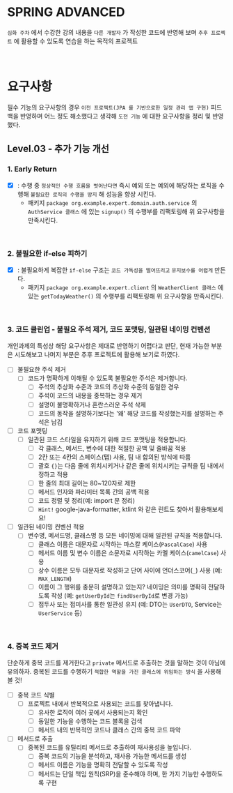 # SPRING ADVANCED
`심화 주차` 에서 수강한 강의 내용을 `다른 개발자` 가 작성한 코드에 반영해 보며 `추후 프로젝트` 에 활용할 수 있도록 연습을 하는 목적의 프로젝트
<br/><br/><br/>

# 요구사항
필수 기능의 요구사항의 경우 `이전 프로젝트(JPA 를 기반으로한 일정 관리 앱 구현)` 피드백을 반영하며 어느 정도 해소했다고 생각해 `도전 기능` 에 대한 요구사항을 정리 및 반영했다.
## Level.03 - 추가 기능 개선
### 1. Early Return
- [x] : 수행 중 `정상적인 수행 흐름을 벗어난다면` 즉시 예외 또는 예외에 해당하는 로직을 수행해 `불필요한 로직의 수행을 방지` 해 성능을 향상 시킨다.
  - 패키지 `package org.example.expert.domain.auth.service` 의 `AuthService 클래스` 에 있는 `signup()` 의 수행부를 리팩토링해 위 요구사항을 만족시킨다.
<br/>

### 2. 불필요한 if-else 피하기
- [x] : 불필요하게 복잡한 `if-else` 구조는 `코드 가독성을 떨어뜨리고` `유지보수를 어렵게` 만든다.
  - 패키지 `package org.example.expert.client` 의 `WeatherClient 클래스` 에 있는 `getTodayWeather()` 의 수행부를 리팩토링해 위 요구사항을 만족시킨다.
<br/>

### 3. 코드 클린업 - 불필요 주석 제거, 코드 포맷팅, 일관된 네이밍 컨벤션
개인과제의 특성상 해당 요구사항은 제대로 반영하기 어렵다고 판단, 현재 가능한 부분은 시도해보고 나머지 부분은 추후 프로젝트에 활용해 보기로 하였다.
- [ ]  불필요한 주석 제거
    - [ ]  코드가 명확하게 이해될 수 있도록 불필요한 주석은 제거합니다.
        - [ ]  주석의 추상화 수준과 코드의 추상화 수준의 동일한 경우
        - [ ]  주석이 코드의 내용을 중복하는 경우 제거
        - [ ]  설명이 불명확하거나 혼란스러운 주석 삭제
        - [ ]  코드의 동작을 설명하기보다는 '왜' 해당 코드를 작성했는지를 설명하는 주석은 남김
- [ ]  코드 포맷팅
    - [ ]  일관된 코드 스타일을 유지하기 위해 코드 포맷팅을 적용합니다.
        - [ ]  각 클래스, 메서드, 변수에 대한 적절한 공백 및 줄바꿈 적용
        - [ ]  2칸 또는 4칸의 스페이스(탭) 사용, 팀 내 합의된 방식에 따름
        - [ ]  괄호 `{}`는 다음 줄에 위치시키거나 같은 줄에 위치시키는 규칙을 팀 내에서 정하고 적용
        - [ ]  한 줄의 최대 길이는 80~120자로 제한
        - [ ]  메서드 인자와 파라미터 목록 간의 공백 적용
        - [ ]  코드 정렬 및 정리(예: import 문 정리)
        - [ ]  `Hint!` google-java-formatter, ktlint 와 같은 린트도 찾아서 활용해보세요!
- [ ]  일관된 네이밍 컨벤션 적용
    - [ ]  변수명, 메서드명, 클래스명 등 모든 네이밍에 대해 일관된 규칙을 적용합니다.
        - [ ]  클래스 이름은 대문자로 시작하는 파스칼 케이스(`PascalCase`) 사용
        - [ ]  메서드 이름 및 변수 이름은 소문자로 시작하는 카멜 케이스(`camelCase`) 사용
        - [ ]  상수 이름은 모두 대문자로 작성하고 단어 사이에 언더스코어(`_`) 사용 (예: `MAX_LENGTH`)
        - [ ]  이름이 그 행위를 충분히 설명하고 있는지?
          네이밍은 의미를 명확히 전달하도록 작성 (예: `getUserById`는 `findUserById`로 변경 가능)
        - [ ]  접두사 또는 접미사를 통한 일관성 유지 (예: DTO는 `UserDTO`, Service는 `UserService` 등)
<br/>

### 4. 중복 코드 제거
단순하게 중복 코드를 제거한다고 `private` 메서드로 추출하는 것을 말하는 것이 아님에 유의하자. 중복된 코드를 수행하기 `적합한 역할을 가진 클래스에 위임하는 방식` 을 사용해 볼 것!
- [ ]  중복 코드 식별
    - [ ]  프로젝트 내에서 반복적으로 사용되는 코드를 찾아냅니다.
        - [ ]  유사한 로직이 여러 곳에서 사용되는지 확인
        - [ ]  동일한 기능을 수행하는 코드 블록을 검색
        - [ ]  메서드 내의 반복적인 코드나 클래스 간의 중복 코드 파악
- [ ]  메서드로 추출
    - [ ]  중복된 코드를 유틸리티 메서드로 추출하여 재사용성을 높입니다.
        - [ ]  중복 코드의 기능을 분석하고, 재사용 가능한 메서드를 생성
        - [ ]  메서드 이름은 기능을 명확히 전달할 수 있도록 작성
        - [ ]  메서드는 단일 책임 원칙(SRP)을 준수해야 하며, 한 가지 기능만 수행하도록 구현